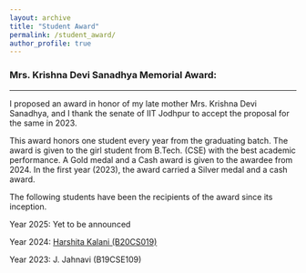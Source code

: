 ```yaml
---
layout: archive
title: "Student Award"
permalink: /student_award/
author_profile: true
---
```


### Mrs. Krishna Devi Sanadhya Memorial Award:
----

I proposed an award in honor of my late mother Mrs. Krishna Devi Sanadhya, and I thank the senate of IIT Jodhpur to accept the proposal for the same in 2023. 

This award honors one student every year from the graduating batch. The award is given to the girl student from B.Tech. (CSE) with the best academic performance. A Gold medal and a Cash award is given to the awardee from 2024. In the first year (2023), the award carried a Silver medal and a cash award.

The following students have been the recipients of the award since its inception.


Year 2025: Yet to be announced

Year 2024: [Harshita Kalani (B20CS019)](https://www.linkedin.com/posts/iitjodhpur_iitjodhpur-convocation2024-topgraduates-activity-7256270477441019904-S9yA/) 

Year 2023: J. Jahnavi (B19CSE109)
